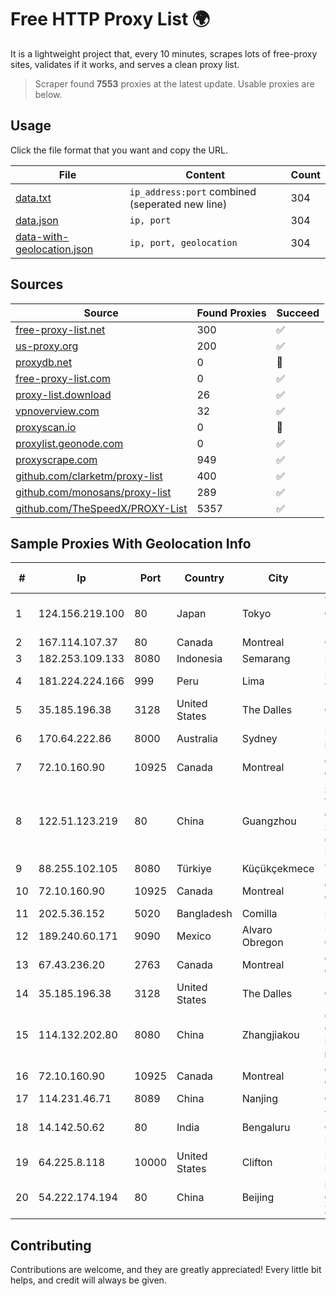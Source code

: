 
# Free HTTP Proxy List 🌍

It is a lightweight project that, every 10 minutes, scrapes lots of free-proxy sites, validates if it works, and serves a clean proxy list.


> Scraper found **7553** proxies at the latest update. Usable proxies are below.

## Usage

Click the file format that you want and copy the URL.


|File|Content|Count|
|----|-------|-----|
|[data.txt](https://raw.githubusercontent.com/themiralay/Proxy-List-World/master/data.txt)|`ip_address:port` combined (seperated new line)|304|
|[data.json](https://raw.githubusercontent.com/themiralay/Proxy-List-World/master/data.json)|`ip, port`|304|
|[data-with-geolocation.json](https://raw.githubusercontent.com/themiralay/Proxy-List-World/master/data-with-geolocation.json)|`ip, port, geolocation`|304|

## Sources

|Source|Found Proxies|Succeed|
|------|-------------|-------|
|[free-proxy-list.net](https://free-proxy-list.net)|300|✅|
|[us-proxy.org](https://www.us-proxy.org)|200|✅|
|[proxydb.net](http://proxydb.net)|0|🚫|
|[free-proxy-list.com](https://free-proxy-list.com/?page=&port=&type%5B%5D=http&type%5B%5D=https&up_time=0&search=Search)|0|✅|
|[proxy-list.download](https://www.proxy-list.download/HTTP)|26|✅|
|[vpnoverview.com](https://vpnoverview.com/privacy/anonymous-browsing/free-proxy-servers)|32|✅|
|[proxyscan.io](https://www.proxyscan.io)|0|🚫|
|[proxylist.geonode.com](https://proxylist.geonode.com/api/proxy-list?limit=300&page=1&sort_by=lastChecked&sort_type=desc&protocols=http,https)|0|✅|
|[proxyscrape.com](https://api.proxyscrape.com/v2/?request=displayproxies&protocol=http&timeout=10000&country=all&ssl=all&anonymity=all)|949|✅|
|[github.com/clarketm/proxy-list](https://raw.githubusercontent.com/clarketm/proxy-list/master/proxy-list-raw.txt)|400|✅|
|[github.com/monosans/proxy-list](https://raw.githubusercontent.com/monosans/proxy-list/main/proxies/http.txt)|289|✅|
|[github.com/TheSpeedX/PROXY-List](https://raw.githubusercontent.com/TheSpeedX/PROXY-List/master/http.txt)|5357|✅|


## Sample Proxies With Geolocation Info

|#|Ip|Port|Country|City|Internet Service Provider|
|-|--|----|-------|----|-------------------------|
|1|124.156.219.100|80|Japan|Tokyo|Tencent Cloud Computing (Beijing) Co|
|2|167.114.107.37|80|Canada|Montreal|OVH SAS|
|3|182.253.109.133|8080|Indonesia|Semarang|Biznet Metronet|
|4|181.224.224.166|999|Peru|Lima|Inversiones Telcotel SAC|
|5|35.185.196.38|3128|United States|The Dalles|Google LLC|
|6|170.64.222.86|8000|Australia|Sydney|DigitalOcean, LLC|
|7|72.10.160.90|10925|Canada|Montreal|GloboTech Communications|
|8|122.51.123.219|80|China|Guangzhou|Shenzhen Tencent Computer Systems Company Limited|
|9|88.255.102.105|8080|Türkiye|Küçükçekmece|TurkTelekom|
|10|72.10.160.90|10925|Canada|Montreal|GloboTech Communications|
|11|202.5.36.152|5020|Bangladesh|Comilla|BBTS-NEW|
|12|189.240.60.171|9090|Mexico|Alvaro Obregon|Uninet S.A. de C.V.|
|13|67.43.236.20|2763|Canada|Montreal|GloboTech Communications|
|14|35.185.196.38|3128|United States|The Dalles|Google LLC|
|15|114.132.202.80|8080|China|Zhangjiakou|CNC Group CHINA169 Hebei Province network|
|16|72.10.160.90|10925|Canada|Montreal|GloboTech Communications|
|17|114.231.46.71|8089|China|Nanjing|Chinanet|
|18|14.142.50.62|80|India|Bengaluru|Tata Communications Limited|
|19|64.225.8.118|10000|United States|Clifton|DigitalOcean, LLC|
|20|54.222.174.194|80|China|Beijing|Beijing Guanghuan Xinwang Digital|



## Contributing

Contributions are welcome, and they are greatly appreciated! Every
little bit helps, and credit will always be given.

